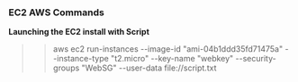### EC2 AWS Commands

**Launching the EC2 install with Script**

>> aws ec2 run-instances --image-id "ami-04b1ddd35fd71475a" --instance-type "t2.micro" --key-name "webkey" --security-groups "WebSG" --user-data file://script.txt